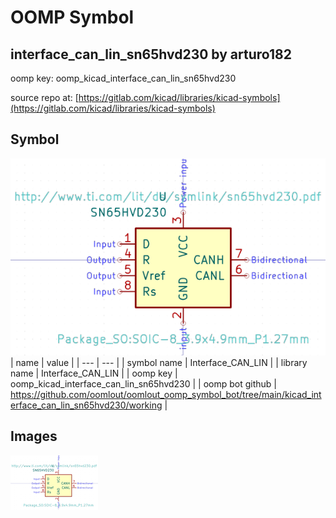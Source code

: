 # OOMP Symbol  
## interface_can_lin_sn65hvd230  by arturo182  
  
oomp key: oomp_kicad_interface_can_lin_sn65hvd230  
  
source repo at: [https://gitlab.com/kicad/libraries/kicad-symbols](https://gitlab.com/kicad/libraries/kicad-symbols)  
## Symbol  
  
[![working.png](working_600.png)](working.png)  
| name | value | 
| --- | --- | 
| symbol name | Interface_CAN_LIN | 
| library name | Interface_CAN_LIN | 
| oomp key | oomp_kicad_interface_can_lin_sn65hvd230 | 
| oomp bot github | https://github.com/oomlout/oomlout_oomp_symbol_bot/tree/main/kicad_interface_can_lin_sn65hvd230/working | 
## Images  
  
[![working.png](working_140.png)](working.png)  
